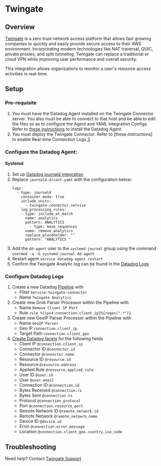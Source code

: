 # Twingate

## Overview
[Twingate][1] is a zero trust network access platform that allows fast growing companies to quickly and easily provide secure access to their AWS environment. Incorporating modern technologies like NAT traversal, QUIC, private proxies, and split tunneling, Twingate can replace a traditional or cloud VPN while improving user performance and overall security.

This integration allows organizations to monitor a user's resource access activities in real-time.

## Setup
### Pre-requisite
1. You must have the Datadog Agent installed on the Twingate Connector server. You also must be able to connect to that host and be able to edit the files so as to configure the Agent and YAML Integration Configs. Refer to [these instructions](https://docs.datadoghq.com/getting_started/agent/) to install the Datadog Agent.
2. You must deploy the Twingate Connector. Refer to [these instructions] to enable Real-time Connection Logs.[3]

### Configure the Datadog Agent:
#### Systemd
1. Set up [Datadog journald integration][5]
2. Replace `journald.d/conf.yaml` with the configuration below:
    ````
    logs:
      - type: journald
        container_mode: true
        include_units:
          - twingate-connector.service
        log_processing_rules:
        - type: include_at_match
          name: analytics
          pattern: ANALYTICS
            - type: mask_sequences
          name: remove_analytics
          replace_placeholder: ""
          pattern: "ANALYTICS "
    ````
3. Add the `dd-agent` user to the `systemd-journal` group using the command `usermod -a -G systemd-journal dd-agent`
4. Restart agent `service datadog-agent restart`
5. Confirm the Twingate Analytic log can be found in the [Datadog Logs](https://app.datadoghq.com/logs)

### Configure Datadog Logs
1. Create a new Datadog [Pipeline][7] with
   * Filter `Service:twingate-connector`
   * Name `Twingate Analytics`
2. Create new Grok Parser Processor within the Pipeline with
    * Name `Remove Client IP Port`
    * Rule `rule %{ipv4:connection.client_ip}%{regex(".*")}`
3. Create new GeoIP Parser Processor within the Pipeline with
    * Name `GeoIP Parser`
    * Geo IP `connection.client_ip`
    *  Target Path `connection.client_geo`
4. [Create Datadog facets][6] for the following fields
   * Client IP `@connection.client_ip` 
   * Connector ID `@connector.id`
   * Connector `@connector.name`
   * Resource ID `@resource.id`
   * Resource `@resource.address`
   * Applied Rule `@resource.applied_rule`
   * User ID `@user.id`
   * User `@user.email`
   * Connection ID `@connection.id`
   * Bytes Received `@connection.rx`
   * Bytes Sent `@connection.tx`
   * Protocol `@connection.protocol`
   * Port `@connection.resource_port`
   * Remote Network ID `@remote_network.id`
   * Remote Network `@remote_netowrk_name`
   * Device ID `@device.id`
   * Error `@connection.error_message`
   * Location `@connection.client_geo.country.iso_code`





## Troubleshooting
Need help? Contact [Twingate Support][2]

[1]: https://www.twingate.com/
[2]: https://help.twingate.com/hc/en-us
[3]: https://docs.twingate.com/docs/connector-real-time-logs
[4]: https://app.datadoghq.com/account/settings#agent
[5]: https://docs.datadoghq.com/agent/logs/?tab=journald
[6]: https://docs.datadoghq.com/logs/explorer/facets/#manage-facets
[7]: https://docs.datadoghq.com/logs/log_configuration/pipelines/?tab=source#create-a-pipeline
